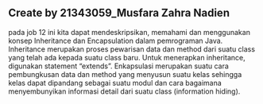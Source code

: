 ## Create by 21343059_Musfara Zahra Nadien
pada job 12 ini kita dapat mendeskripsikan, memahami dan menggunakan konsep Inheritance dan Encapsulation dalam pemrograman Java. Inheritance merupakan proses pewarisan data dan method dari suatu class yang telah ada kepada suatu class baru. Untuk menerapkan inheritance, digunakan statement “extends”. Enkapsulasi merupakan suatu cara pembungkusan data dan method yang menyusun suatu kelas sehingga kelas dapat dipandang sebagai suatu modul dan cara bagaimana menyembunyikan informasi detail dari suatu class (information hiding).
